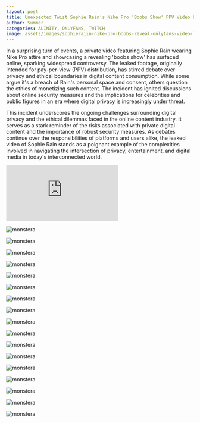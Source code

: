 ```yaml
---
layout: post
title: Unexpected Twist Sophie Rain's Nike Pro 'Boobs Show' PPV Video Leaked
author: Summer
categories: ALINITY, ONLYFANS, TWITCH
image: assets/images/sophieraiin-nike-pro-boobs-reveal-onlyfans-video-leaked-1.jpg
---
```

In a surprising turn of events, a private video featuring Sophie Rain wearing Nike Pro attire and showcasing a revealing 'boobs show' has surfaced online, sparking widespread controversy. The leaked footage, originally intended for pay-per-view (PPV) distribution, has stirred debate over privacy and ethical boundaries in digital content consumption. While some argue it's a breach of Rain's personal space and consent, others question the ethics of monetizing such content. The incident has ignited discussions about online security measures and the implications for celebrities and public figures in an era where digital privacy is increasingly under threat.

This incident underscores the ongoing challenges surrounding digital privacy and the ethical dilemmas faced in the online content industry. It serves as a stark reminder of the risks associated with private digital content and the importance of robust security measures. As debates continue over the responsibilities of platforms and users alike, the leaked video of Sophie Rain stands as a poignant example of the complexities involved in navigating the intersection of privacy, entertainment, and digital media in today's interconnected world.
<div class="embed-responsive embed-responsive-4by3">
    <iframe
        src="https://d000d.com/e/yhelj1hhqyiv"
        frameborder="0"
        allow="accelerometer; autoplay; encrypted-media; gyroscope; picture-in-picture"
        allowfullscreen>
    </iframe>
</div>

![monstera](/assets/images/sophieraiin-nike-pro-boobs-reveal-onlyfans-video-leaked-1.jpg)

![monstera](/assets/images/sophieraiin-nike-pro-boobs-reveal-onlyfans-video-leaked-2.jpg)

![monstera](/assets/images/sophieraiin-nike-pro-boobs-reveal-onlyfans-video-leaked-3.jpg)

![monstera](/assets/images/sophieraiin-nike-pro-boobs-reveal-onlyfans-video-leaked-4.jpg)

![monstera](/assets/images/sophieraiin-nike-pro-boobs-reveal-onlyfans-video-leaked-5.jpg)

![monstera](/assets/images/sophieraiin-nike-pro-boobs-reveal-onlyfans-video-leaked-6.jpg)

![monstera](/assets/images/sophieraiin-nike-pro-boobs-reveal-onlyfans-video-leaked-7.jpg)

![monstera](/assets/images/sophieraiin-nike-pro-boobs-reveal-onlyfans-video-leaked-8.jpg)

![monstera](/assets/images/sophieraiin-nike-pro-boobs-reveal-onlyfans-video-leaked-9.jpg)

![monstera](/assets/images/sophieraiin-nike-pro-boobs-reveal-onlyfans-video-leaked-10.jpg)

![monstera](/assets/images/sophieraiin-nike-pro-boobs-reveal-onlyfans-video-leaked-11.jpg)

![monstera](/assets/images/sophieraiin-nike-pro-boobs-reveal-onlyfans-video-leaked-12.jpg)

![monstera](/assets/images/sophieraiin-nike-pro-boobs-reveal-onlyfans-video-leaked-13.jpg)

![monstera](/assets/images/sophieraiin-nike-pro-boobs-reveal-onlyfans-video-leaked-14.jpg)

![monstera](/assets/images/sophieraiin-nike-pro-boobs-reveal-onlyfans-video-leaked-15.jpg)

![monstera](/assets/images/sophieraiin-nike-pro-boobs-reveal-onlyfans-video-leaked-16.jpg)

![monstera](/assets/images/sophieraiin-nike-pro-boobs-reveal-onlyfans-video-leaked-17.jpg)
